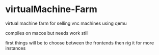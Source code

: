 # virtualMachine-Farm
virtual machine farm for selling vnc machines using qemu

compiles on macos but needs work still

first things will be to choose between the frontends then rig it for more instances